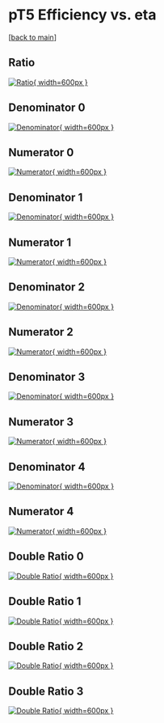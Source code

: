 # pT5 Efficiency vs. eta

[[back to main](./)]



## Ratio

[![Ratio](../mtv/var/pT5_xtr_211_0_eff_eta.png){ width=600px }](../mtv/var/pT5_xtr_211_0_eff_eta.pdf)

## Denominator 0

[![Denominator](../mtv/den/pT5_xtr_211_0_eff_eta_den0.png){ width=600px }](../mtv/den/pT5_xtr_211_0_eff_eta_den0.pdf)

## Numerator 0

[![Numerator](../mtv/num/pT5_xtr_211_0_eff_eta_num0.png){ width=600px }](../mtv/num/pT5_xtr_211_0_eff_eta_num0.pdf)

## Denominator 1

[![Denominator](../mtv/den/pT5_xtr_211_0_eff_eta_den1.png){ width=600px }](../mtv/den/pT5_xtr_211_0_eff_eta_den1.pdf)

## Numerator 1

[![Numerator](../mtv/num/pT5_xtr_211_0_eff_eta_num1.png){ width=600px }](../mtv/num/pT5_xtr_211_0_eff_eta_num1.pdf)

## Denominator 2

[![Denominator](../mtv/den/pT5_xtr_211_0_eff_eta_den2.png){ width=600px }](../mtv/den/pT5_xtr_211_0_eff_eta_den2.pdf)

## Numerator 2

[![Numerator](../mtv/num/pT5_xtr_211_0_eff_eta_num2.png){ width=600px }](../mtv/num/pT5_xtr_211_0_eff_eta_num2.pdf)

## Denominator 3

[![Denominator](../mtv/den/pT5_xtr_211_0_eff_eta_den3.png){ width=600px }](../mtv/den/pT5_xtr_211_0_eff_eta_den3.pdf)

## Numerator 3

[![Numerator](../mtv/num/pT5_xtr_211_0_eff_eta_num3.png){ width=600px }](../mtv/num/pT5_xtr_211_0_eff_eta_num3.pdf)

## Denominator 4

[![Denominator](../mtv/den/pT5_xtr_211_0_eff_eta_den4.png){ width=600px }](../mtv/den/pT5_xtr_211_0_eff_eta_den4.pdf)

## Numerator 4

[![Numerator](../mtv/num/pT5_xtr_211_0_eff_eta_num4.png){ width=600px }](../mtv/num/pT5_xtr_211_0_eff_eta_num4.pdf)

## Double Ratio 0

[![Double Ratio](../mtv/ratio/pT5_xtr_211_0_eff_eta_ratio0.png){ width=600px }](../mtv/ratio/pT5_xtr_211_0_eff_eta_ratio0.pdf)

## Double Ratio 1

[![Double Ratio](../mtv/ratio/pT5_xtr_211_0_eff_eta_ratio1.png){ width=600px }](../mtv/ratio/pT5_xtr_211_0_eff_eta_ratio1.pdf)

## Double Ratio 2

[![Double Ratio](../mtv/ratio/pT5_xtr_211_0_eff_eta_ratio2.png){ width=600px }](../mtv/ratio/pT5_xtr_211_0_eff_eta_ratio2.pdf)

## Double Ratio 3

[![Double Ratio](../mtv/ratio/pT5_xtr_211_0_eff_eta_ratio3.png){ width=600px }](../mtv/ratio/pT5_xtr_211_0_eff_eta_ratio3.pdf)

